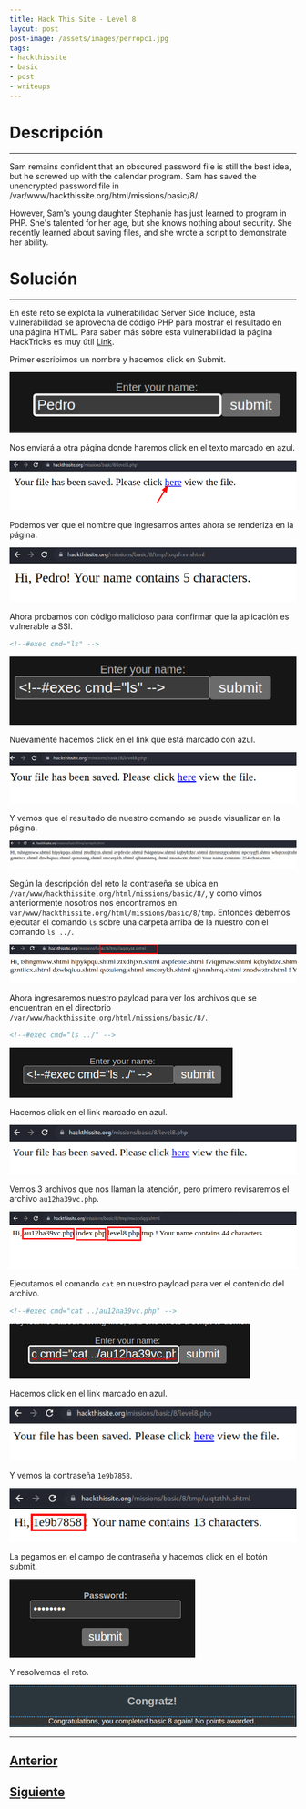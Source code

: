```yaml
---
title: Hack This Site - Level 8
layout: post
post-image: /assets/images/perropc1.jpg 
tags:
- hackthissite
- basic
- post
- writeups
---
```

# Descripción
---

Sam remains confident that an obscured password file is still the best idea, but he screwed up with the calendar program. Sam has saved the unencrypted password file in /var/www/hackthissite.org/html/missions/basic/8/.

However, Sam's young daughter Stephanie has just learned to program in PHP. She's talented for her age, but she knows nothing about security. She recently learned about saving files, and she wrote a script to demonstrate her ability.

# Solución
---

En este reto se explota la vulnerabilidad Server Side Include, esta vulnerabilidad se aprovecha de código PHP para mostrar el resultado en una página HTML. Para saber más sobre esta vulnerabilidad la página HackTricks es muy útil [Link](https://book.hacktricks.xyz/pentesting-web/server-side-inclusion-edge-side-inclusion-injection).

Primer escribimos un nombre y hacemos click en Submit.

![](/images/images-hts-basic/level8-1.png)

Nos enviará a otra página donde haremos click en el texto marcado en azul.

![](/images/images-hts-basic/level8-2.png)

Podemos ver que el nombre que ingresamos antes ahora se renderiza en la página.

![](/images/images-hts-basic/level8-3.png)

Ahora probamos con código malicioso para confirmar que la aplicación es vulnerable a SSI.

```html
<!--#exec cmd="ls" -->     
```

![](/images/images-hts-basic/level8-4.png)

Nuevamente hacemos click en el link que está marcado con azul.

![](/images/images-hts-basic/level8-5.png)

Y vemos que el resultado de nuestro comando se puede visualizar en la página.

![](/images/images-hts-basic/level8-6.png)

Según la descripción del reto la contraseña se ubica en `/var/www/hackthissite.org/html/missions/basic/8/`, y como vimos anteriormente nosotros nos encontramos en `var/www/hackthissite.org/html/missions/basic/8/tmp`. Entonces debemos ejecutar el comando `ls` sobre una carpeta arriba de la nuestro con el comando `ls ../`.

![](/images/images-hts-basic/level8-7.png)

Ahora ingresaremos nuestro payload para ver los archivos que se encuentran en el directorio `/var/www/hackthissite.org/html/missions/basic/8/`.

```html
<!--#exec cmd="ls ../" -->     
```

![](/images/images-hts-basic/level8-8.png)

Hacemos click en el link marcado en azul.

![](/images/images-hts-basic/level8-9.png)

Vemos 3 archivos que nos llaman la atención, pero primero revisaremos el archivo `au12ha39vc.php`.

![](/images/images-hts-basic/level8-10.png)

Ejecutamos el comando `cat` en nuestro payload para ver el contenido del archivo.

```html
<!--#exec cmd="cat ../au12ha39vc.php" -->     
```

![](/images/images-hts-basic/level8-11.png)

Hacemos click en el link marcado en azul.

![](/images/images-hts-basic/level8-12.png)

Y vemos la contraseña `1e9b7858`.

![](/images/images-hts-basic/level8-13.png)

La pegamos en el campo de contraseña y hacemos click en el botón submit.

![](/images/images-hts-basic/level8-14.png)

Y resolvemos el reto.

![](/images/images-hts-basic/level8-15.png)


---

## [Anterior](/level-7)
## [Siguiente](/level-9)